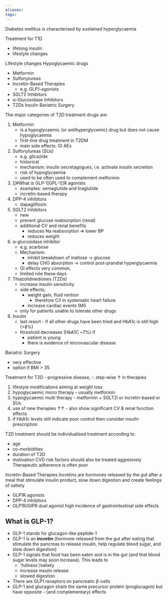 ```yaml
---
aliases: 
tags: 
---
```


Diabetes mellitus is characterised by sustained hyperglycaemia

Treatment for T1D 
- lifelong insulin
- lifestyle changes


Lifestyle changes
Hypoglycaemic drugs
- Metformin
- Sulfonylureas
- Incretin-Based Therapies
	- e.g. GLP1-agonists
- SGLT2 Inhibitors
- α-Glucosidase Inhibitors
- TZDs
Insulin
Bariatric Surgery

The major categories of T2D treatment drugs are:
1. Metformin
	- is a hypoglycaemic (or antihyperglycemic) drug but does not cause hypoglycaemia
	- first-line drug treatment in T2DM
	- main side effects: GI AEs
2. Sulfonylureas (SUs) 
	- e.g. glicazide
	- historical
	- mechanism: insulin secretagogues, i.e. activate insulin secretion
	- risk of hypoglycaemia
	- used to be often used to complement metformin
3. [[#What is GLP-1|GPL-1]]R agonists
	- examples: semaglutide and liraglutide
	- incretin-based therapy
4. DPP-4 inhibitors
	- dapagliflozin
5. SGLT2 Inhibitors
	- new
	- prevent glucose reabsorption (renal)
	- additional CV and renal benefits
		- reduces Na reabsorption => lower BP
		- reduces weight
6. α-glucosidase inhibitor
	- e.g. acarbose
	- Mechanism:
		- inhibit breakdown of maltose → glucose
		- delay CHO absorption → control post-prandial hyperglycaemia
	- GI effects very common,
	- limited role these days
7. Thiazolidinediones (TZDs)
	- increase insulin sensitivity
	- side effects; 
		- weight gain, fluid rention
			- therefore C/I in systematic heart failure
		- increase cardiac events (MI)
	- only for patients unable to tolerate other drugs
8. Insulin
	- last resort - if all other drugs have been tried and HbA1c is still high (>8%)
	- threshold decreases (HbA1C ~7%) if
		- patient is young
		- there is evidence of microvascular disease

Bariatric Surgery
- very effective 
- option if BMI > 35

Treatment for T2D - progressive disease, ∴ step-wise ↑ in therapies
1. lifestyle modifications aiming at weight loss
2. hypoglycaemic mono therapy - usually metformin
3. hypoglycaemic multi therapy - metformin + SGLT2i or incretin-based or SUs
4. use of new therapies ↑↑ - also show significant CV & renal function effects
5. if HbA1c levels still indicate poor control then consider insulin prescription

T2D treatment should be individualised treatment according to:
- age
- co-morbidities
- duration of T2D
- motivation
CVD risk factors should also be treated aggresively
Therapeutic adherence is often poor

Incretin-Based Therapies
Incretins are hormones released by the gut after a meal that stimulate insulin product, slow down digestion and create feelings of satiety
- GLP1R agonists
- DPP-4 inhibitors
- GLP1R/GIPR dual agonist
high incidence of gastrointestinal side effects



## What is GLP-1?
- GLP-1 stands for glucagon-like peptide-1 
- GLP-1 is an **incretin** (hormone released from the gut after eating that stimulate the pancreas to release insulin, help regulate blood sugar, and slow down digestion)
- GLP-1 signals that food has been eaten and is in the gut (and that blood sugar levels may soon increase). This leads to
	- 'fullness'/satiety 
	- increase insulin release
	- slowed digestion
- There are GLP1 receptors on pancreatic β-cells
- GLP-1 and glucagon share the same precursor protein (proglucagon) but have opposite - (and complementary) effects

